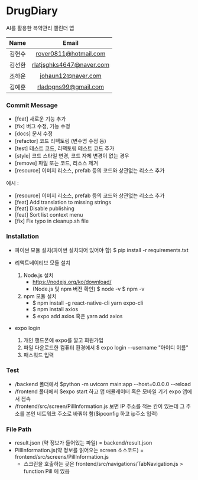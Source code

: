 # DrugDiary

AI를 활용한 복약관리 캘린더 앱

|  Name  |          Email          |
| :----: | :----------------------: |
| 김현수 |  rover0811@hotmail.com  |
| 김선환 | rlatjsghks4647@naver.com |
| 조하운 |    johaun12@naver.com    |
| 김예훈 |   rladpgns99@gmail.com   |

### Commit Message

- [feat] 새로운 기능 추가
- [fix] 버그 수정, 기능 수정
- [docs] 문서 수정
- [refactor] 코드 리팩토링 (변수명 수정 등)
- [test] 테스트 코드, 리팩토링 테스트 코드 추가
- [style] 코드 스타일 변경, 코드 자체 변경이 없는 경우
- [remove] 파일 또는 코드, 리소스 제거
- [resource] 이미지 리소스, prefab 등의 코드와 상관없는 리소스 추가

예시 :

- [resource] 이미지 리소스, prefab 등의 코드와 상관없는 리소스 추가
- [feat] Add translation to missing strings
- [feat] Disable publishing
- [feat] Sort list context menu
- [fix] Fix typo in cleanup.sh file

### Installation

- 파이썬 모듈 설치(파이썬 설치되어 있어야 함)
  $ pip install -r requirements.txt
- 리액트네이티브 모듈 설치

  1. Node.js 설치
     - https://nodejs.org/ko/download/
     - (Node.js 및 npm 버전 확인) $ node -v $ npm -v
  2. npm 모듈 설치
     - $ npm install -g react-native-cli yarn expo-cli
     - $ npm install axios
     - $ expo add axios 혹은 yarn add axios
- expo login

  1. 개인 핸드폰에 expo를 깔고 회원가입
  2. 파일 다운로드한 컴퓨터 환경에서 $ expo login --username "아이디 이름"
  3. 패스워드 입력

### Test

* /backend 폴더에서 $python -m uvicorn main:app --host=0.0.0.0 --reload
* /frontend 폴더에서 $expo start 하고 앱 애뮬레이터 혹은 모바일 기기 expo 앱에서 접속
* /frontend/src/screen/PillInformation.js 보면 IP 주소를 적는 칸이 있는데 그 주소를 본인 네트워크 주소로 바꿔야 함($ipconfig 하고 ip주소 입력)

### File Path
* result.json (약 정보가 들어있는 파일) = backend/result.json
* PillInformation.js(약 정보를 읽어오는 screen 소스코드) = frontend/src/screens/PillInformation.js
    - 스크린을 호출하는 곳은 frontend/src/navigations/TabNavigation.js > function Pill 에 있음